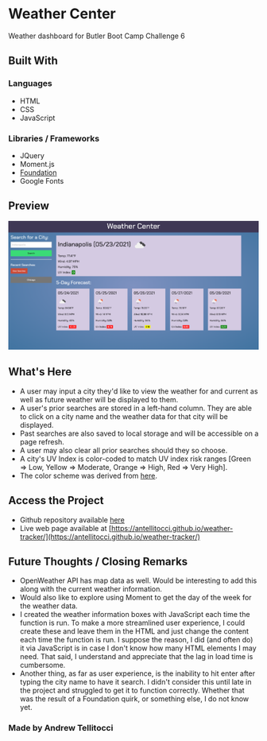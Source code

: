 # Weather Center

Weather dashboard for Butler Boot Camp Challenge 6

## Built With
### Languages
* HTML
* CSS
* JavaScript

### Libraries / Frameworks
* JQuery
* Moment.js
* [Foundation](https://get.foundation/)
* Google Fonts

## Preview
<img src="./assets/images/weather-center-screenshot.png" alt="weather center screenshot" />

## What's Here
* A user may input a city they'd like to view the weather for and current as well as future weather will be displayed to them.
* A user's prior searches are stored in a left-hand column. They are able to click on a city name and the weather data for that city will be displayed.
* Past searches are also saved to local storage and will be accessible on a page refresh.
* A user may also clear all prior searches should they so choose.
* A city's UV Index is color-coded to match UV index risk ranges [Green => Low, Yellow => Moderate, Orange => High, Red => Very High].
* The color scheme was derived from [here](https://colorswall.com/palette/80183/).

## Access the Project
* Github repository available [here](https://github.com/antellitocci/weather-tracker)
* Live web page available at [https://antellitocci.github.io/weather-tracker/](https://antellitocci.github.io/weather-tracker/)

## Future Thoughts / Closing Remarks
* OpenWeather API has map data as well. Would be interesting to add this along with the current weather information.
* Would also like to explore using Moment to get the day of the week for the weather data.
* I created the weather information boxes with JavaScript each time the function is run. To make a more streamlined user experience, I could create these and leave them in the HTML and just change the content each time the function is run. I suppose the reason, I did (and often do) it via JavaScript is in case I don't know how many HTML elements I may need. That said, I understand and appreciate that the lag in load time is cumbersome.
* Another thing, as far as user experience, is the inability to hit enter after typing the city name to have it search. I didn't consider this until late in the project and struggled to get it to function correctly. Whether that was the result of a Foundation quirk, or something else, I do not know yet.

### Made by Andrew Tellitocci
